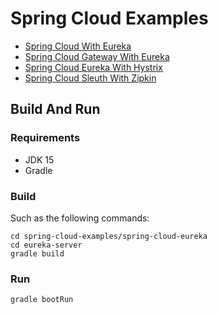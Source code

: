 # Spring Cloud Examples

- [Spring Cloud With Eureka](spring-cloud-eureka)
- [Spring Cloud Gateway With Eureka](spring-cloud-gateway-eureka)
- [Spring Cloud Eureka With Hystrix](spring-cloud-hystrix-eureka)
- [Spring Cloud Sleuth With Zipkin](spring-cloud-sleuth-zipkin)
  

## Build And Run
### Requirements 
- JDK 15  
- Gradle 
 
### Build
Such as the following commands:
```shell
cd spring-cloud-examples/spring-cloud-eureka
cd eureka-server
gradle build 
```

### Run
```shell
gradle bootRun
```

